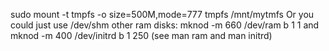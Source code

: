sudo mount -t tmpfs -o size=500M,mode=777 tmpfs /mnt/mytmfs
Or you could just use /dev/shm
other ram disks: mknod -m 660 /dev/ram b 1 1   and   mknod -m 400 /dev/initrd b 1 250 (see man ram and man initrd)